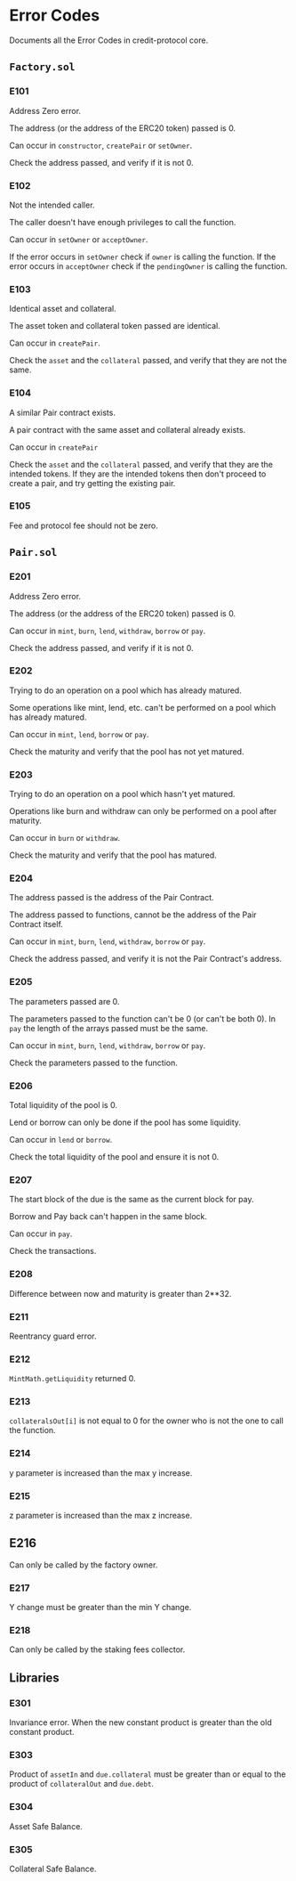 # Error Codes

Documents all the Error Codes in credit-protocol core.

## `Factory.sol`

### E101

Address Zero error.

The address (or the address of the ERC20 token) passed is 0.

Can occur in `constructor`, `createPair` or `setOwner`.

Check the address passed, and verify if it is not 0.

### E102

Not the intended caller.

The caller doesn't have enough privileges to call the function.

Can occur in `setOwner` or `acceptOwner`.

If the error occurs in `setOwner` check if `owner` is calling the function. If the error occurs in `acceptOwner` check if the `pendingOwner` is calling the function.

### E103

Identical asset and collateral.

The asset token and collateral token passed are identical.

Can occur in `createPair`.

Check the `asset` and the `collateral` passed, and verify that they are not the same.

### E104

A similar Pair contract exists.

A pair contract with the same asset and collateral already exists.

Can occur in `createPair`

Check the `asset` and the `collateral` passed, and verify that they are the intended tokens. If they are the intended tokens then don't proceed to create a pair, and try getting the existing pair.

### E105

Fee and protocol fee should not be zero.

## `Pair.sol`

### E201

Address Zero error.

The address (or the address of the ERC20 token) passed is 0.

Can occur in `mint`, `burn`, `lend`, `withdraw`, `borrow` or `pay`.

Check the address passed, and verify if it is not 0.

### E202

Trying to do an operation on a pool which has already matured.

Some operations like mint, lend, etc. can't be performed on a pool which has already matured.

Can occur in `mint`, `lend`, `borrow` or `pay`.

Check the maturity and verify that the pool has not yet matured.

### E203

Trying to do an operation on a pool which hasn't yet matured.

Operations like burn and withdraw can only be performed on a pool after maturity.

Can occur in `burn` or `withdraw`.

Check the maturity and verify that the pool has matured.

### E204

The address passed is the address of the Pair Contract.

The address passed to functions, cannot be the address of the Pair Contract itself.

Can occur in `mint`, `burn`, `lend`, `withdraw`, `borrow` or `pay`.

Check the address passed, and verify it is not the Pair Contract's address.

### E205

The parameters passed are 0.

The parameters passed to the function can't be 0 (or can't be both 0). In `pay` the length of the arrays passed must be the same.

Can occur in `mint`, `burn`, `lend`, `withdraw`, `borrow` or `pay`.

Check the parameters passed to the function.

### E206

Total liquidity of the pool is 0.

Lend or borrow can only be done if the pool has some liquidity.

Can occur in `lend` or `borrow`.

Check the total liquidity of the pool and ensure it is not 0.

### E207

The start block of the due is the same as the current block for pay.

Borrow and Pay back can't happen in the same block.

Can occur in `pay`.

Check the transactions.

### E208

Difference between now and maturity is greater than 2\*\*32.

### E211

Reentrancy guard error.

### E212

`MintMath.getLiquidity` returned 0.

### E213

`collateralsOut[i]` is not equal to 0 for the owner who is not the one to call the function.

### E214

y parameter is increased than the max y increase.

### E215

z parameter is increased than the max z increase.

## E216

Can only be called by the factory owner.

### E217

Y change must be greater than the min Y change.

### E218

Can only be called by the staking fees collector.

## Libraries

### E301

Invariance error. When the new constant product is greater than the old constant product.

### E303

Product of `assetIn` and `due.collateral` must be greater than or equal to the product of `collateralOut` and `due.debt`.

### E304

Asset Safe Balance.

### E305

Collateral Safe Balance.
